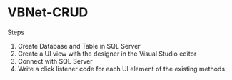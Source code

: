 # VBNet-CRUD
Steps
1. Create Database and Table in SQL Server
2. Create a UI view with the designer in the Visual Studio editor
3. Connect with SQL Server
4. Write a click listener code for each UI element of the existing methods
